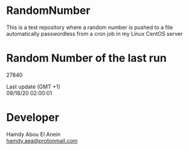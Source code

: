 # RandomNumber    
This is a test repository where a random number is pushed to a file automatically passwordless from a cron job in my Linux CentOS server    
# Random Number of the last run   
27840
      
Last update (GMT +1)    
09/18/20 02:00:01
# Developer    
Hamdy Abou El Anein   
hamdy.aea@protonmail.com
